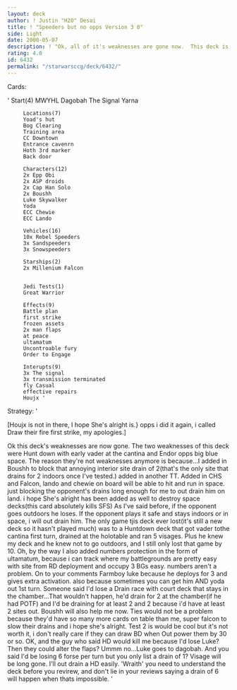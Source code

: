 ```yaml
---
layout: deck
author: ! Justin "H2O" Desai
title: ! "Speeders but no opps Version 3 0"
side: Light
date: 2000-05-07
description: ! "Ok, all of it's weaknesses are gone now.  This deck is a machine.Phatest deck out there."
rating: 4.0
id: 6432
permalink: "/starwarsccg/deck/6432/"
---
```

Cards: 

'
		 Start(4)
		 MWYHL
		 Dagobah
		 The Signal
		 Yarna

		 Locations(7)
		 Yoad's hut
		 Bog Clearing
		 Training area
		 CC Downtown
		 Entrance cavenrn
		 Hoth 3rd marker
		 Back door

		 Characters(12)
		 2x Epp Obi
		 2x ASP droids
		 2x Cap Han Solo
		 2x Boushh
		 Luke Skywalker
		 Yoda
		 ECC Chewie
		 ECC Lando

		 Vehicles(16)
		 10x Rebel Speeders
		 3x Sandspeeders
		 3x Snowspeeders

		 Starships(2)
		 2x Millenium Falcon


		 Jedi Tests(1)
		 Great Warrior

		 Effects(9)
		 Battle plan
		 first strike
		 frozen assets
		 2x man flaps
		 at peace
		 ultamatum
		 Uncontroable fury
		 Order to Engage

		 Interupts(9)
		 3x The signal
		 3x transmission terminated
		 fly Casual
		 effective repairs
		 Houjx '

Strategy: '

[Houjx is not in there, I hope She's alright is.}
opps i did it again, i called Draw their fire first strike, my apologies.]



Ok this deck's weaknesses are now gone.  The two weaknesses of this deck were
Hunt down with early vader at the cantina and Endor opps big blue space.  The reason they're not weaknesses anymore is because...I added in Boushh to block that annoying interior site drain of 2(that's the only site that drains for 2 indoors once I've tested.) added in another TT.  Added in CHS and Falcon, lando and chewie on board will be able to hit and run in space.	just blocking the opponent's drains long enough for me to out drain him on land.  i hope She's alright has been added as well to destroy space decks(this card absolutely kills SFS)
As I've said before, if the opponent goes outdoors he loses.  If the opponent plays it safe and stays indoors or in space, i will out drain him.  The only game tjis deck ever lost(it's still a new deck so it hasn't played much) was to a Huntdown deck that got vader tothe cantina first turn, drained at the holotable and ran 5 visages.  Plus he knew my deck and he knew not to go outdoors, and I still only lost that game by 10.
Oh, by the way I also added numbers protection in the form of ultamatum, because i can track where my battlegrounds are pretty easy with site from RD deployment and occupy 3 BGs easy. numbers aren't a problem.
On to your comments
Farmboy luke because he deploys for 3 and gives extra activation.  also because sometimes you can get him AND yoda out 1st turn.
Someone said I'd lose a Drain race with court deck that stays in the chamber...That wouldn't happen, he'd drain for 2 at the chamber(if he had POTF) and I'd be draining for at least 2 and 2 because i'd have at least 2 sites out.  Boushh will also help me now.
Ties would not be a problem because they'd have so many more cards on table than me, super falcon to slow their drains and i hope she's alright.
Test 2 is would be cool but it's not worth it, i don't really care if they can draw BD when Out power them by 30 or so.
OK, and the guy who said HD would kill me because  I'd lose Luke?  Then they could alter the flaps?  Ummm no...Luke goes to dagobah.  And you said I'd be losing 6 forse per turn but you only list a drain of 1?  Visage will be long gone.	I'll out drain a HD easily. 'Wraith' you need to understand the deck before you revirew, and don't lie in your reviews saying a drain of 6 will happen when thats impossible.
'
